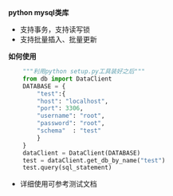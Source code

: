 __python mysql类库__
- 支持事务，支持读写锁
- 支持批量插入、批量更新


__如何使用__
```python
    """利用python setup.py工具装好之后"""
    from db import DataClient
    DATABASE = {
        "test":{
        "host": "localhost",
        "port": 3306,
        "username": "root",
        "password": "root",
        "schema"  : "test"
        }
    }
    dataClient = DataClient(DATABASE)
    test = dataClient.get_db_by_name("test")
    test.query(sql_statement)
```
- 详细使用可参考测试文档